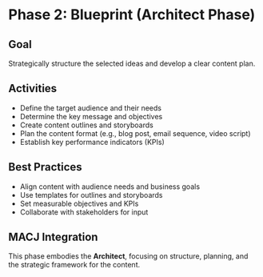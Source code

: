 # Phase 2: Blueprint (Architect Phase)

## Goal
Strategically structure the selected ideas and develop a clear content plan.

## Activities
- Define the target audience and their needs
- Determine the key message and objectives
- Create content outlines and storyboards
- Plan the content format (e.g., blog post, email sequence, video script)
- Establish key performance indicators (KPIs)

## Best Practices
- Align content with audience needs and business goals
- Use templates for outlines and storyboards
- Set measurable objectives and KPIs
- Collaborate with stakeholders for input

## MACJ Integration
This phase embodies the **Architect**, focusing on structure, planning, and the strategic framework for the content. 